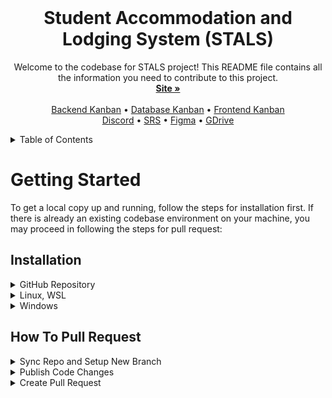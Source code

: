 <!-- PROJECT LOGO -->
<br />
<div align="center">
  <h1 align="center">Student Accommodation and Lodging System (STALS)</h1>

  <p align="center">
    Welcome to the codebase for STALS project! This README file contains all the information you need to contribute to this project.
    <br />
    <a href="https://stals.vercel.app/"><strong>Site »</strong></a>
    <br />
    <br />
    <a href="https://github.com/orgs/CMSC128-E2L/projects/1">Backend Kanban</a>
    •
    <a href="https://github.com/orgs/CMSC128-E2L/projects/3">Database Kanban</a>
    •
     <a href="https://github.com/orgs/CMSC128-E2L/projects/2">Frontend Kanban</a>
    <br>
    <a href="https://discord.com/channels/1080321297386573915/1080321297856348270">Discord</a>
    •
    <a href="https://docs.google.com/document/d/1OVWfs7WSUFBU0-07O3GtBHcDNcOc6PyLjbrRZUITfvQ/edit#">SRS</a>
    •
    <a href="https://www.figma.com/file/r41xtwCWWtvQBmCLfqSmDB/STALS?node-id=0-1&t=ncPezdfXGRkoGyvN-0">Figma</a>
    •
    <a href="https://drive.google.com/drive/folders/1VBz97XxZ5TEWmWrTrvKH7JaqT6MI-0Ay?usp=sharing">GDrive</a> 
  </p>
</div>

<details>
  <summary>Table of Contents</summary>
  <ol>
    <li>
      <a href="#getting-started">Getting Started</a>
      <ul>
        <li><a href="#installation">Installation</a></li>
        <li><a href="#how-to-pull-request">How To Pull Request</a></li>
      </ul>
    </li>
    <li><a href="#installation">Team Files</a></li>
     <li><a href="#installation">Roadmap</a></li>
     <li><a href="#installation">Contact</a></li>
    <li><a href="#installation">Acknowledgements</a></li>
  </ol>
</details>

<!-- GETTING STARTED -->
# Getting Started

To get a local copy up and running, follow the steps for installation first. If there is already an existing codebase environment on your machine, you may proceed in following the steps for pull request:

## Installation

<details><summary>GitHub Repository</summary> 

### Setup
  
1. (Optional) On your code editor, make sure you have logged-in your GitHub account. 

2. Go to GitHub then `Fork` the develop branch of the main repository.
  
3. In your forked repository, click `Code` then copy the `HTTPS` or `SSH` link.
  
4. Go to your local directory on which you want your codebase to be located. 

5. On your terminal, `clone` your forked repository.
     ```
     git clone <link>
     ```
  
### Commands
  
- Create a branch from `develop`.
    ```
    git checkout -b NEWBRANCH
    ``` 
  
- Displays your current branch.
    ```
    git branch
    ``` 
  
-  Displays the state of the working directory and the staging area.
    ```
    git status
    ```
</details>
  
<details><summary>Linux, WSL</summary>

### Setup

1. Install [nvm](https://github.com/nvm-sh/nvm).
    ```
    curl -o- https://raw.githubusercontent.com/nvm-sh/nvm/v0.39.3/install.sh | bash
    ```
    or
    ```
    wget -qO- https://raw.githubusercontent.com/nvm-sh/nvm/v0.39.3/install.sh | bash
    ```

2. Update shell configs.
    ```
    exec $SHELL
    ```

3. Install and use the Nodejs LTS version.
    ```
    nvm install --lts
    nvm use --lts
    ```

4. Check node version.
    ```
    node --version
    ```
    > it should be "v18.XX.X"

5. Get the .env file in the [discord](https://discord.com/channels/1080321297386573915/1089892717905064036/1097765581278687262) channel general-resources.   
    > Place this file into the root project folder then rename it into `.env`.

6. Download dependencies.
    ```
    npm install
    ```

7. Run this command to deploy locally.
    ```
    npm run dev
    ```

### Usage
Use Nodejs LTS
    ```
    nvm use --lts
    npm run dev
    ```

### Commands
  
- Check for warnings and errors in the codebase.
    ```
    npm run lint
    ```
- Format all files in the src/ directory.
    ```
    npm run format
    ```
</details>

<details><summary>Windows</summary> 

### Setup

1. Go to https://nodejs.org/en/download, select LTS, and under Windows Installer (.msi) click 32-bit or 64-bit depending on your device.

2. Check node version.
    ```
    node --version
    ```
    > it should be "v18.XX.X"
3. Get the .env file in the [discord](https://discord.com/channels/1080321297386573915/1089892717905064036/1097765581278687262) channel general-resources.   
    > Place this file into the root project folder then rename it into `.env`.

4. Download dependencies.
    ```
    npm install
    ```
  
5. Run this command to deploy locally.
    ```
    npm run dev
    ```
    
### Commands
  
- Check for warnings and errors in the codebase.
    ```
    npm run lint
    ```
  
- Format all files in the src/ directory.
    ```
    npm run format
    ```
</details>

## How To Pull Request

<details> <summary> Sync Repo and Setup New Branch </summary>

1. Check the ISSUES for the features or pages you will add to the website.
      > [Backend](https://github.com/orgs/CMSC128-E2L/projects/1), [Database](https://github.com/orgs/CMSC128-E2L/projects/2), [Frontend](https://github.com/orgs/CMSC128-E2L/projects/2) 

2. In your forked repository, `Sync Fork` your develop branch to the develop branch in the main repository.

3. Pull the changes in your local machine.
      ```
      git checkout develop
      git pull
      ```

4. Create a branch from develop.
      ```
      git checkout -b NEWBRANCH
      ```  
      > short method OR
     ```
     git branch NEWBRANCH
     git checkout NEWBRANCH
     ```
      > long method
  
5. Start working on your code inside the newly created branch. Make sure that no changes will be done under the develop branch.

6. To check for errors and to format your code, run:
     ```
     npm run lint
     ```
</details>

<details> <summary> Publish Code Changes </summary>

  1. To check the state of your working directory:
        ```
        git status
        ```
  2. On your code editor, if you have Git extensions, click `Commit and Push`. Then check the naming convention for commits. Otherwise, proceed to step 3.
      
  3. Else, add your code changes.
        ```
        git add .
        ```
  4. Commit your changes in your new branch and include the commit type in your commit message.
        ```
        git commit -m "<insert message>"
        ```
        <details> <summary> IMPORTANT: Commit Naming Convention </summary> 
        <ol>
          <li> feat – a new feature is introduced with the changes </li>
          <li> fix – a bug fix has occurred </li>
          <li> chore – changes that do not relate to a fix or feature and don't modify src or test files (for example updating dependencies) </li>
          <li> refactor – refactored code that neither fixes a bug nor adds a feature </li>
          <li> docs – updates to documentation such as a the README or other markdown files </li>
        </details>
  5. Push these changes.
        ```
        git push
        ```
          
  6. Publish the NEWBRANCH into your fork.
      ```
      git push --set-upstream origin
      ```
  </details>
  
<details> <summary> Create Pull Request </summary>
  
1. In GitHub, go to your forked repository.
  
2. If there is a prompt for your pushed changes, click `Compare & pull request`. Otherwise, follow step 3.
  
3. Else, click `Contribute` then `Open Pull Request`.
  
4. Link the issue that you have created.
    > [Backend](https://github.com/orgs/CMSC128-E2L/projects/1), [Database](https://github.com/orgs/CMSC128-E2L/projects/2), [Frontend](https://github.com/orgs/CMSC128-E2L/projects/2) 

  5. Once your pull request is merged, <b>close</b> the issue and <b>delete</b> the branch containing the merged code. To implement new changes and features, create a new branch and follow the workflow from the start.

